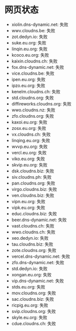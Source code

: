 # 网页状态
- xiolin.dns-dynamic.net: 失败
- wwv.cloudns.be: 失败
- zot.dedyn.io: 失败
- suke.eu.org: 失败
- linqin.eu.org: 失败
- kcoco.eu.org: 失败
- kaixin.cloudns.ch: 失败
- fox.dns-dynamic.net: 失败
- vice.cloudns.be: 失败
- ipen.eu.org: 失败
- ipzo.eu.org: 失败
- kenelm.cloudns.ch: 失败
- std.cloudns.org: 失败
- diffireworks.cloudns.org: 失败
- wwo.cloudns.nz: 失败
- zfo.cloudns.org: 失败
- kaxoi.eu.org: 失败
- zosx.eu.org: 失败
- vx.cloudns.ch: 失败
- linqing.eu.org: 失败
- wvvp.eu.org: 失败
- vercl.eu.org: 失败
- viko.eu.org: 失败
- skvip.eu.org: 失败
- dsk.cloudns.biz: 失败
- siv.cloudns.ph: 失败
- pan.cloudns.org: 失败
- virgo.cloudns.biz: 失败
- ven.cloudns.biz: 失败
- vipn.eu.org: 失败
- vipk.eu.org: 失败
- educ.cloudns.biz: 失败
- beer.dns-dynamic.net: 失败
- vast.cloudns.ch: 失败
- wwo.cloudns.ch: 失败
- xeo.dedyn.io: 失败
- tau.cloudns.biz: 失败
- zote.cloudns.org: 失败
- vercel.dns-dynamic.net: 失败
- zfo.dns-dynamic.net: 失败
- std.dedyn.io: 失败
- xongan.eu.org: 失败
- vip.dns-dynamic.net: 失败
- stds.eu.org: 失败
- mov.cloudns.org: 失败
- sac.cloudns.biz: 失败
- ricpig.eu.org: 失败
- svip.cloudns.org: 失败
- skyle.eu.org: 失败
- cdue.cloudns.ch: 失败
